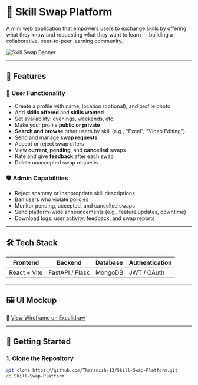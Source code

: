 # 🤝 Skill Swap Platform

A mini web application that empowers users to exchange skills by offering what they know and requesting what they want to learn — building a collaborative, peer-to-peer learning community.

![Skill Swap Banner](https://your-banner-image-url-if-any.com)

---

## 🚀 Features

### 👤 User Functionality
- Create a profile with name, location (optional), and profile photo
- Add **skills offered** and **skills wanted**
- Set availability: evenings, weekends, etc.
- Make your profile **public or private**
- **Search and browse** other users by skill (e.g., "Excel", "Video Editing")
- Send and manage **swap requests**
- Accept or reject swap offers
- View **current**, **pending**, and **cancelled** swaps
- Rate and give **feedback** after each swap
- Delete unaccepted swap requests

### 🛡️ Admin Capabilities
- Reject spammy or inappropriate skill descriptions
- Ban users who violate policies
- Monitor pending, accepted, and cancelled swaps
- Send platform-wide announcements (e.g., feature updates, downtime)
- Download logs: user activity, feedback, and swap reports

---

## 🛠 Tech Stack

| Frontend       | Backend       | Database | Authentication |
|----------------|----------------|----------|-----------------|
| React + Vite | FastAPI / Flask | MongoDB  | JWT / OAuth     |

---

## 🖼 UI Mockup
📐 [View Wireframe on Excalidraw](https://link.excalidraw.com/l/65VNwvy7c4X/8bM86GXnnUN)

---

## 🏁 Getting Started

### 1. Clone the Repository
```bash
git clone https://github.com/Tharanish-13/Skill-Swap-Platform.git
cd Skill-Swap-Platform

